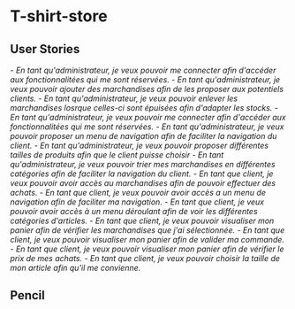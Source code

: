 # T-shirt-store

## User Stories

*- En tant qu'administrateur, je veux pouvoir me connecter afin d'accéder aux fonctionnalitées qui me sont réservées.*
*- En tant qu'administrateur, je veux pouvoir ajouter des marchandises afin de les proposer aux potentiels clients.*
*- En tant qu'administrateur, je veux pouvoir enlever les marchandises losrque celles-ci sont épuisées afin d'adapter les stocks.*
*- En tant qu'administrateur, je veux pouvoir me connecter afin d'accéder aux fonctionnalitées qui me sont réservées.*
*- En tant qu'administrateur, je veux pouvoir proposer un menu de navigation afin de faciliter la navigation du client.*
*- En tant qu'administrateur, je veux pouvoir proposer différentes tailles de produits afin que le client puisse choisir*
*- En tant qu'administrateur, je veux pouvoir trier mes marchandises en différentes catégories afin de faciliter la navigation du client.*
*- En tant que client, je veux pouvoir avoir accès au marchandises afin de pouvoir effectuer des achats.*
*- En tant que client, je veux pouvoir avoir accès a un menu de navigation afin de faciliter ma navigation.*
*- En tant que client, je veux pouvoir avoir accès à un menu déroulant afin de voir les différentes catégories d'articles.*
*- En tant que client, je veux pouvoir visualiser mon panier afin de vérifier les marchandises que j'ai sélectionnée.*
*- En tant que client, je veux pouvoir visualiser mon panier afin de valider ma commande.*
*- En tant que client, je veux pouvoir visualiser mon panier afin de vérifier le prix de mes achats.*
*- En tant que client, je veux pouvoir choisir la taille de mon article afin qu'il me convienne.*

## Pencil


